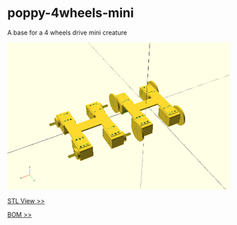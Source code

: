# poppy-4wheels-mini

A base for a 4 wheels drive mini creature

![IMG View](doc/img/poppy_4wheels_mini.png)

[STL View >>](doc/stl/poppy_4wheels_mini.stl)

[BOM >>](hardware/parts/BOM.md)
